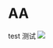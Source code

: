 # AA
test
测试
![](http://e.hiphotos.baidu.com/image/pic/item/b03533fa828ba61eac1f59ef4834970a314e5978.jpg)

